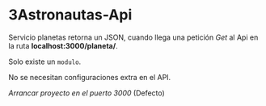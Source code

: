 # 3Astronautas-Api

Servicio planetas retorna un JSON, cuando llega una petición *Get* al Api en la ruta **localhost:3000/planeta/**.

Solo existe un `modulo`.

No se necesitan configuraciones extra en el API.

*Arrancar proyecto en el puerto 3000* (Defecto)
